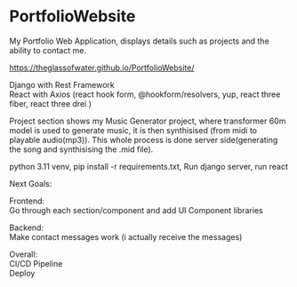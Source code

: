 # PortfolioWebsite
My Portfolio Web Application, displays details such as projects and the ability to contact me.

https://theglassofwater.github.io/PortfolioWebsite/ 

Django with Rest Framework <br />
React with Axios (react hook form, @hookform/resolvers, yup, react three fiber, react three drei ) <br />

Project section shows my Music Generator project, where transformer 60m model is used to generate music, it is then synthisised (from midi to playable audio(mp3)). This whole process is done server side(generating the song and synthisising the .mid file).


python 3.11 venv, 
pip install -r requirements.txt, 
Run django server, 
run react 


Next Goals: 

Frontend: <br />
Go through each section/component and add UI Component libraries <br />

Backend: <br />
Make contact messages work (i actually receive the messages)<br />

Overall:<br />
CI/CD Pipeline<br />
Deploy<br />
